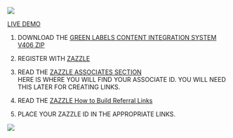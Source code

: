 ![](http://thenocklist.com/rastadread/images/portfolio/1.jpg)

[LIVE DEMO](http://thenocklist.com/greenlabels/)

1. DOWNLOAD THE [GREEN LABELS CONTENT INTEGRATION SYSTEM V406 ZIP](https://github.com/NOCKLIST/rastadread401)

2. REGISTER WITH [ZAZZLE](http://www.zazzle.com/)

3. READ THE [ZAZZLE ASSOCIATES SECTION](http://www.zazzle.com/my/associate/associate)  
HERE IS WHERE YOU WILL FIND YOUR ASSOCIATE ID.  YOU WILL NEED THIS LATER FOR CREATING LINKS.

4. READ THE [ZAZZLE How to Build Referral Links](http://www.zazzle.com/sell/affiliates/referrallinks)

5. PLACE YOUR ZAZZLE ID IN THE APPROPRIATE LINKS.  


![](http://thenocklist.com/rastadread/images/portfolio/4.jpg)

